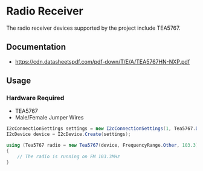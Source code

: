 # Radio Receiver

The radio receiver devices supported by the project include TEA5767.

## Documentation

- https://cdn.datasheetspdf.com/pdf-down/T/E/A/TEA5767HN-NXP.pdf

## Usage

### Hardware Required

* TEA5767
* Male/Female Jumper Wires

```C#
I2cConnectionSettings settings = new I2cConnectionSettings(1, Tea5767.DefaultI2cAddress);
I2cDevice device = I2cDevice.Create(settings);

using (Tea5767 radio = new Tea5767(device, FrequencyRange.Other, 103.3))
{
    // The radio is running on FM 103.3MHz
}
```
